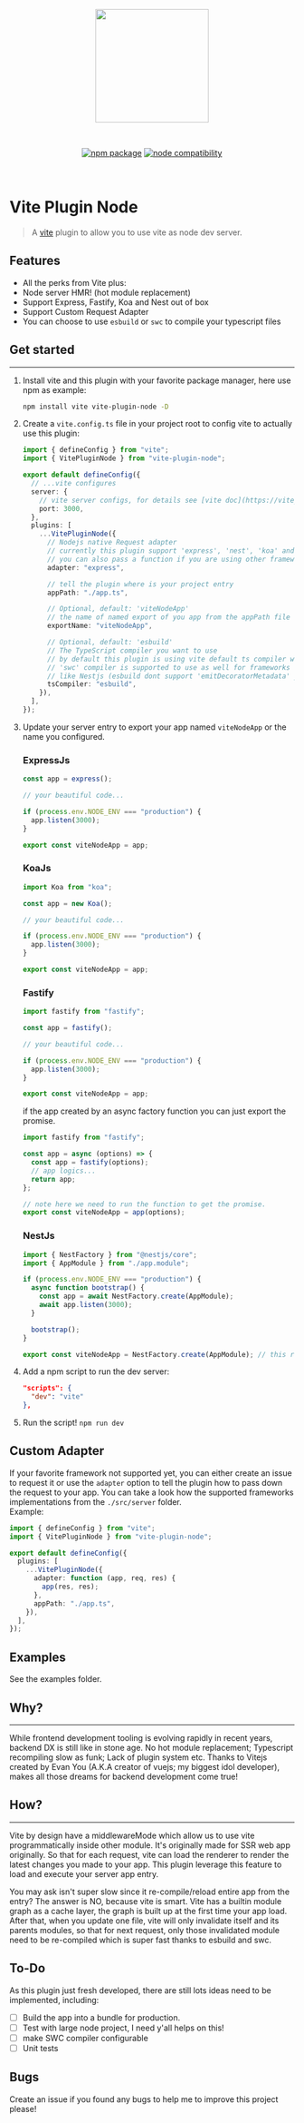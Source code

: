 <p align="center">
  <img src="./node-vite.png" width="200px">
</p>
<br/>
<p align="center">
  <a href="https://www.npmjs.com/package/vite-plugin-node"><img src="https://img.shields.io/npm/v/vite-plugin-node.svg" alt="npm package"></a>
  <a href="https://nodejs.org/en/about/releases/"><img src="https://img.shields.io/node/v/vite-plugin-node.svg" alt="node compatibility"></a>
</p>
<br/>

# Vite Plugin Node

> A [vite](https://vitejs.dev/) plugin to allow you to use vite as node dev server.

## Features

- All the perks from Vite plus:
- Node server HMR! (hot module replacement)
- Support Express, Fastify, Koa and Nest out of box
- Support Custom Request Adapter
- You can choose to use `esbuild` or `swc` to compile your typescript files

## Get started

---

1. Install vite and this plugin with your favorite package manager, here use npm as example:
   ```bash
   npm install vite vite-plugin-node -D
   ```
2. Create a `vite.config.ts` file in your project root to config vite to actually use this plugin:

   ```ts
   import { defineConfig } from "vite";
   import { VitePluginNode } from "vite-plugin-node";

   export default defineConfig({
     // ...vite configures
     server: {
       // vite server configs, for details see [vite doc](https://vitejs.dev/config/#server-host)
       port: 3000,
     },
     plugins: [
       ...VitePluginNode({
         // Nodejs native Request adapter
         // currently this plugin support 'express', 'nest', 'koa' and 'fastify' out of box,
         // you can also pass a function if you are using other frameworks, see Custom Adapter section
         adapter: "express",

         // tell the plugin where is your project entry
         appPath: "./app.ts",

         // Optional, default: 'viteNodeApp'
         // the name of named export of you app from the appPath file
         exportName: "viteNodeApp",

         // Optional, default: 'esbuild'
         // The TypeScript compiler you want to use
         // by default this plugin is using vite default ts compiler which is esbuild
         // 'swc' compiler is supported to use as well for frameworks
         // like Nestjs (esbuild dont support 'emitDecoratorMetadata' yet)
         tsCompiler: "esbuild",
       }),
     ],
   });
   ```

3. Update your server entry to export your app named `viteNodeApp` or the name you configured.

   ### ExpressJs

   ```ts
   const app = express();

   // your beautiful code...

   if (process.env.NODE_ENV === "production") {
     app.listen(3000);
   }

   export const viteNodeApp = app;
   ```

   ### KoaJs

   ```ts
   import Koa from "koa";

   const app = new Koa();

   // your beautiful code...

   if (process.env.NODE_ENV === "production") {
     app.listen(3000);
   }

   export const viteNodeApp = app;
   ```

   ### Fastify

   ```ts
   import fastify from "fastify";

   const app = fastify();

   // your beautiful code...

   if (process.env.NODE_ENV === "production") {
     app.listen(3000);
   }

   export const viteNodeApp = app;
   ```

   if the app created by an async factory function you can just export the promise.

   ```ts
   import fastify from "fastify";

   const app = async (options) => {
     const app = fastify(options);
     // app logics...
     return app;
   };

   // note here we need to run the function to get the promise.
   export const viteNodeApp = app(options);
   ```

   ### NestJs

   ```ts
   import { NestFactory } from "@nestjs/core";
   import { AppModule } from "./app.module";

   if (process.env.NODE_ENV === "production") {
     async function bootstrap() {
       const app = await NestFactory.create(AppModule);
       await app.listen(3000);
     }

     bootstrap();
   }

   export const viteNodeApp = NestFactory.create(AppModule); // this returns a Promise, which is ok, this plugin can handle it
   ```

4. Add a npm script to run the dev server:

   ```json
   "scripts": {
     "dev": "vite"
   },
   ```

5. Run the script! `npm run dev`

## Custom Adapter

If your favorite framework not supported yet, you can either create an issue to request it or use the `adapter` option to tell the plugin how to pass down the request to your app. You can take a look how the supported frameworks implementations from the `./src/server` folder.  
Example:

```ts
import { defineConfig } from "vite";
import { VitePluginNode } from "vite-plugin-node";

export default defineConfig({
  plugins: [
    ...VitePluginNode({
      adapter: function (app, req, res) {
        app(res, res);
      },
      appPath: "./app.ts",
    }),
  ],
});
```

## Examples

See the examples folder.

## Why?

---

While frontend development tooling is evolving rapidly in recent years, backend DX is still like in stone age. No hot module replacement; Typescript recompiling slow as funk; Lack of plugin system etc. Thanks to Vitejs created by Evan You (A.K.A creator of vuejs; my biggest idol developer), makes all those dreams for backend development come true!

## How?

---

Vite by design have a middlewareMode which allow us to use vite programmatically inside other module. It's originally made for SSR web app originally. So that for each request, vite can load the renderer to render the latest changes you made to your app. This plugin leverage this feature to load and execute your server app entry.

You may ask isn't super slow since it re-compile/reload entire app from the entry? The answer is NO, because vite is smart. Vite has a builtin module graph as a cache layer, the graph is built up at the first time your app load. After that, when you update one file, vite will only invalidate itself and its parents modules, so that for next request, only those invalidated module need to be re-compiled which is super fast thanks to esbuild and swc.

## To-Do

As this plugin just fresh developed, there are still lots ideas need to be implemented, including:

- [ ] Build the app into a bundle for production.
- [ ] Test with large node project, I need y'all helps on this!
- [ ] make SWC compiler configurable
- [ ] Unit tests

## Bugs

Create an issue if you found any bugs to help me to improve this project please!

